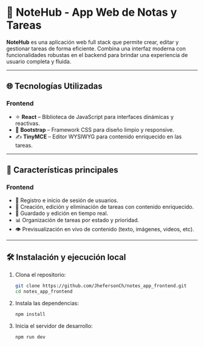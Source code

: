 # 📝 NoteHub - App Web de Notas y Tareas

**NoteHub** es una aplicación web full stack que permite crear, editar y gestionar tareas de forma eficiente. Combina una interfaz moderna con funcionalidades robustas en el backend para brindar una experiencia de usuario completa y fluida.

---

## 🌐 Tecnologías Utilizadas

### Frontend

- ⚛️ **React** – Biblioteca de JavaScript para interfaces dinámicas y reactivas.
- 🎨 **Bootstrap** – Framework CSS para diseño limpio y responsive.
- ✍️ **TinyMCE** – Editor WYSIWYG para contenido enriquecido en las tareas.

---

## 🚀 Características principales

### Frontend

- 🔐 Registro e inicio de sesión de usuarios.
- 📝 Creación, edición y eliminación de tareas con contenido enriquecido.
- 🔄 Guardado y edición en tiempo real.
- 📊 Organización de tareas por estado y prioridad.
- 👁️ Previsualización en vivo de contenido (texto, imágenes, videos, etc).

---

## 🛠️ Instalación y ejecución local

1. Clona el repositorio:
   ```bash
   git clone https://github.com/JhefersonCh/notes_app_frontend.git
   cd notes_app_frontend
   
2. Instala las dependencias:
   ```bash
   npm install

3. Inicia el servidor de desarrollo:
   ```bash
   npm run dev
